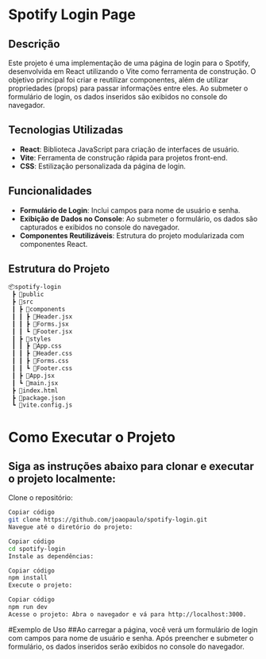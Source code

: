 # Spotify Login Page

## Descrição

Este projeto é uma implementação de uma página de login para o Spotify, desenvolvida em React utilizando o Vite como ferramenta de construção. O objetivo principal foi criar e reutilizar componentes, além de utilizar propriedades (props) para passar informações entre eles. Ao submeter o formulário de login, os dados inseridos são exibidos no console do navegador.

## Tecnologias Utilizadas

- **React**: Biblioteca JavaScript para criação de interfaces de usuário.
- **Vite**: Ferramenta de construção rápida para projetos front-end.
- **CSS**: Estilização personalizada da página de login.

## Funcionalidades

- **Formulário de Login**: Inclui campos para nome de usuário e senha.
- **Exibição de Dados no Console**: Ao submeter o formulário, os dados são capturados e exibidos no console do navegador.
- **Componentes Reutilizáveis**: Estrutura do projeto modularizada com componentes React.

## Estrutura do Projeto

```bash
📦spotify-login
 ┣ 📂public
 ┣ 📂src
 ┃ ┣ 📂components
 ┃ ┃ ┣ 📜Header.jsx
 ┃ ┃ ┣ 📜Forms.jsx
 ┃ ┃ ┗ 📜Footer.jsx
 ┃ ┣ 📂styles
 ┃ ┃ ┣ 📜App.css
 ┃ ┃ ┣ 📜Header.css
 ┃ ┃ ┣ 📜Forms.css
 ┃ ┃ ┗ 📜Footer.css     
 ┃ ┣ 📜App.jsx
 ┃ ┗ 📜main.jsx
 ┣ 📜index.html
 ┣ 📜package.json
 ┗ 📜vite.config.js
```
# Como Executar o Projeto
## Siga as instruções abaixo para clonar e executar o projeto localmente:

Clone o repositório:

```bash
Copiar código
git clone https://github.com/joaopaulo/spotify-login.git
Navegue até o diretório do projeto:
```
```bash
Copiar código
cd spotify-login
Instale as dependências:
```
```bash
Copiar código
npm install
Execute o projeto:
```
```bash
Copiar código
npm run dev
Acesse o projeto: Abra o navegador e vá para http://localhost:3000.
```
#Exemplo de Uso
##Ao carregar a página, você verá um formulário de login com campos para nome de usuário e senha. Após preencher e submeter o formulário, os dados inseridos serão exibidos no console do navegador.
